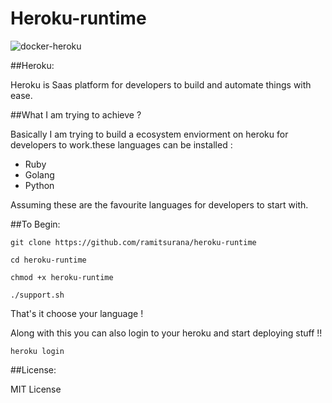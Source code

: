 # Heroku-runtime

![docker-heroku](https://cloud.githubusercontent.com/assets/8342133/15350626/0d148b9c-1cf8-11e6-806e-a7a000822cb7.png)

##Heroku:

Heroku is Saas platform for developers to build and automate things with ease.

##What I am trying to achieve ?

Basically I am trying to build a ecosystem enviorment on heroku for 
developers to work.these languages can be installed :
* Ruby
* Golang
* Python

Assuming these are the favourite languages for developers to start with.

##To Begin:

```
git clone https://github.com/ramitsurana/heroku-runtime
```
```
cd heroku-runtime
```
```
chmod +x heroku-runtime
```
```
./support.sh
```
That's it choose your language !

Along with this you can also login to your heroku and start deploying stuff !!

```
heroku login
```

##License:

MIT License
